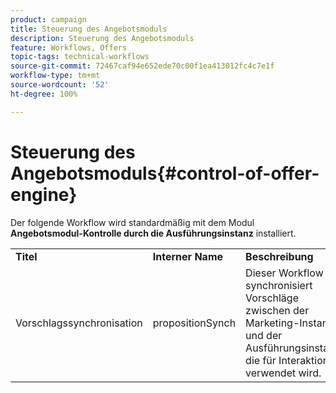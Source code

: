 ```yaml
---
product: campaign
title: Steuerung des Angebotsmoduls
description: Steuerung des Angebotsmoduls
feature: Workflows, Offers
topic-tags: technical-workflows
source-git-commit: 72467caf94e652ede70c00f1ea413012fc4c7e1f
workflow-type: tm+mt
source-wordcount: '52'
ht-degree: 100%

---
```



# Steuerung des Angebotsmoduls{#control-of-offer-engine}



Der folgende Workflow wird standardmäßig mit dem Modul **Angebotsmodul-Kontrolle durch die Ausführungsinstanz** installiert.

<table> 
 <tbody> 
  <tr> 
   <td> <strong>Titel</strong><br /> </td> 
   <td> <strong>Interner Name</strong><br /> </td> 
   <td> <strong>Beschreibung</strong><br /> </td> 
  </tr> 
  <tr> 
   <td> <span class="uicontrol">Vorschlagssynchronisation</span> <br /> </td> 
   <td> <span class="uicontrol">propositionSynch</span> <br /> </td> 
   <td> Dieser Workflow synchronisiert Vorschläge zwischen der Marketing-Instanz und der Ausführungsinstanz, die für Interaktionen verwendet wird.<br /> </td> 
  </tr> 
 </tbody> 
</table>

